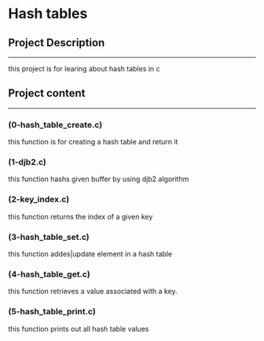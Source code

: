 # Hash tables
## Project Description
-------------
this project is for learing about hash tables in c

## Project content
------------
### (0-hash_table_create.c)
this function is for creating a hash table and return it
### (1-djb2.c)
this function hashs given buffer by using djb2 algorithm
### (2-key_index.c)
this function returns the index of a given key
### (3-hash_table_set.c)
this function addes|update element in a hash table
### (4-hash_table_get.c)
this function retrieves a value associated with a key.
### (5-hash_table_print.c) 
this function prints out all hash table values
